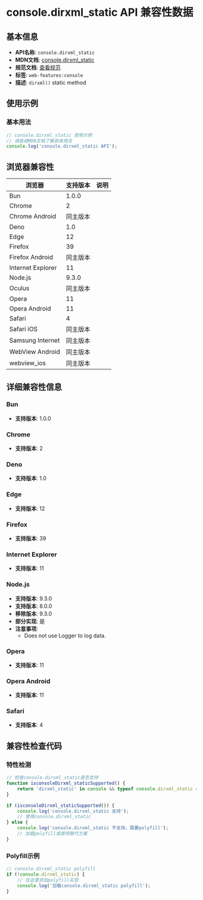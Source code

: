 # console.dirxml_static API 兼容性数据

## 基本信息

- **API名称**: `console.dirxml_static`
- **MDN文档**: [console.dirxml_static](https://developer.mozilla.org/docs/Web/API/console/dirxml_static)
- **规范文档**: [查看规范](https://console.spec.whatwg.org/#dirxml)
- **标签**: `web-features:console`
- **描述**: `dirxml()` static method

## 使用示例

### 基本用法

```javascript
// console.dirxml_static 使用示例
// 请查阅MDN文档了解具体用法
console.log('console.dirxml_static API');
```

## 浏览器兼容性

| 浏览器 | 支持版本 | 说明 |
|--------|----------|------|
| Bun | 1.0.0 |  |
| Chrome | 2 |  |
| Chrome Android | 同主版本 |  |
| Deno | 1.0 |  |
| Edge | 12 |  |
| Firefox | 39 |  |
| Firefox Android | 同主版本 |  |
| Internet Explorer | 11 |  |
| Node.js | 9.3.0 |  |
| Oculus | 同主版本 |  |
| Opera | 11 |  |
| Opera Android | 11 |  |
| Safari | 4 |  |
| Safari iOS | 同主版本 |  |
| Samsung Internet | 同主版本 |  |
| WebView Android | 同主版本 |  |
| webview_ios | 同主版本 |  |

## 详细兼容性信息

### Bun

- **支持版本**: 1.0.0

### Chrome

- **支持版本**: 2

### Deno

- **支持版本**: 1.0

### Edge

- **支持版本**: 12

### Firefox

- **支持版本**: 39

### Internet Explorer

- **支持版本**: 11

### Node.js

- **支持版本**: 9.3.0
- **支持版本**: 8.0.0
- **移除版本**: 9.3.0
- **部分实现**: 是
- **注意事项**:
  - Does not use Logger to log data.

### Opera

- **支持版本**: 11

### Opera Android

- **支持版本**: 11

### Safari

- **支持版本**: 4

## 兼容性检查代码

### 特性检测

```javascript
// 检查console.dirxml_static是否支持
function isconsoleDirxml_staticSupported() {
    return 'dirxml_static' in console && typeof console.dirxml_static === 'function';
}

if (isconsoleDirxml_staticSupported()) {
    console.log('console.dirxml_static 支持');
    // 使用console.dirxml_static
} else {
    console.log('console.dirxml_static 不支持，需要polyfill');
    // 加载polyfill或使用替代方案
}
```

### Polyfill示例

```javascript
// console.dirxml_static polyfill
if (!console.dirxml_static) {
    // 在这里添加polyfill实现
    console.log('加载console.dirxml_static polyfill');
}
```

